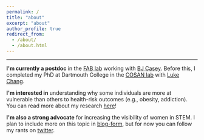 ```yaml
---
permalink: /
title: "about"
excerpt: "about"
author_profile: true
redirect_from: 
  - /about/
  - /about.html
---
```


------
<b>I'm currently a postdoc</b> in the [FAB lab](http://fablab.yale.edu/) working with [BJ Casey](https://psychology.yale.edu/people/bj-casey). Before this, I completed my PhD at Dartmouth College in the [COSAN lab](http://cosanlab.com/) with [Luke Chang](http://lukejchang.com/).

<b>I'm interested in</b> understanding why some individuals are more at vulnerable than others to health-risk outcomes (e.g., obesity, addiction). You can read more about my research [here](http://kristinarapuano.com/research/)!

<b>I'm also a strong advocate</b> for increasing the visibility of women in STEM. I plan to include more on this topic in [blog-form](http://kristinarapuano.com/year-archive/), but for now you can follow my rants on [twitter](https://twitter.com/kristinarapuano).
